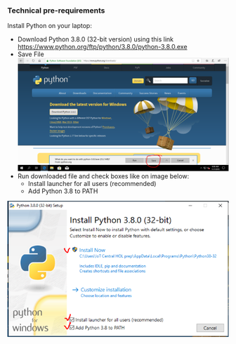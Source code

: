 ### Technical pre-requirements
Install Python on your laptop:
* Download Python 3.8.0 (32-bit version) using this link https://www.python.org/ftp/python/3.8.0/python-3.8.0.exe
* Save File
![](media/Save-Run.png)
* Run downloaded file and check boxes like on image below:
  - Install launcher for all users (recommended)
  - Add Python 3.8 to PATH

![](media/run-tick.png)
